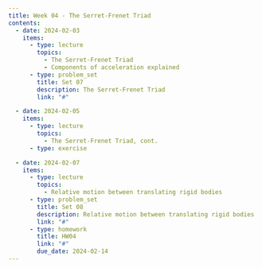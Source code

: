 ```yaml
---
title: Week 04 - The Serret-Frenet Triad
contents:
  - date: 2024-02-03
    items:
      - type: lecture
        topics:
          - The Serret-Frenet Triad
          - Components of acceleration explained
      - type: problem_set
        title: Set 07
        description: The Serret-Frenet Triad
        link: "#"

  - date: 2024-02-05
    items:
      - type: lecture
        topics:
          - The Serret-Frenet Triad, cont.
      - type: exercise

  - date: 2024-02-07
    items:
      - type: lecture
        topics:
          - Relative motion between translating rigid bodies
      - type: problem_set
        title: Set 08
        description: Relative motion between translating rigid bodies
        link: "#"
      - type: homework
        title: HW04
        link: "#"
        due_date: 2024-02-14
---
```

